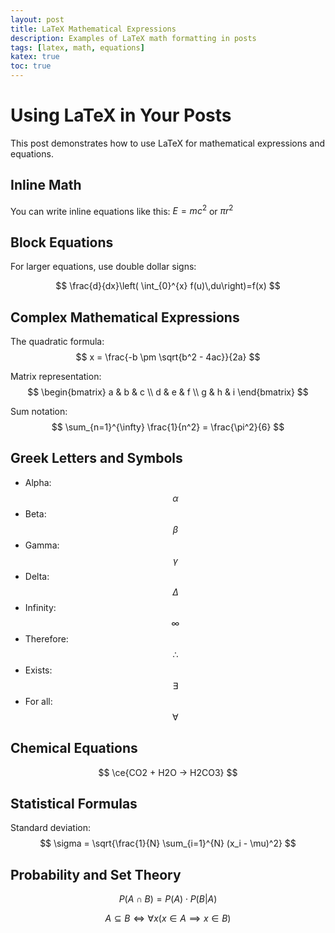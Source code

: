 ```yaml
---
layout: post
title: LaTeX Mathematical Expressions
description: Examples of LaTeX math formatting in posts
tags: [latex, math, equations]
katex: true
toc: true
---
```


# Using LaTeX in Your Posts

This post demonstrates how to use LaTeX for mathematical expressions and equations.

<!--more-->

## Inline Math

You can write inline equations like this: $E = mc^2$ or $\pi r^2$

## Block Equations

For larger equations, use double dollar signs:

$$
\frac{d}{dx}\left( \int_{0}^{x} f(u)\,du\right)=f(x)
$$

## Complex Mathematical Expressions

The quadratic formula:
$$
x = \frac{-b \pm \sqrt{b^2 - 4ac}}{2a}
$$

Matrix representation:
$$
\begin{bmatrix}
a & b & c \\
d & e & f \\
g & h & i
\end{bmatrix}
$$

Sum notation:
$$
\sum_{n=1}^{\infty} \frac{1}{n^2} = \frac{\pi^2}{6}
$$

## Greek Letters and Symbols

- Alpha: $$\alpha$$ 
- Beta: $$\beta$$
- Gamma: $$\gamma$$
- Delta: $$\Delta$$
- Infinity: $$\infty$$
- Therefore: $$\therefore$$
- Exists: $$\exists$$
- For all: $$\forall$$  

## Chemical Equations

$$
\ce{CO2 + H2O -> H2CO3}
$$

## Statistical Formulas

Standard deviation:
$$
\sigma = \sqrt{\frac{1}{N} \sum_{i=1}^{N} (x_i - \mu)^2}
$$

## Probability and Set Theory

$$
P(A \cap B) = P(A) \cdot P(B|A)
$$

$$
A \subseteq B \iff \forall x(x \in A \implies x \in B)
$$